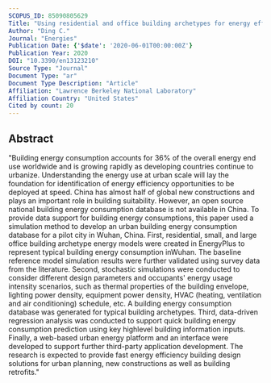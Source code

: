 ```yaml
---
SCOPUS_ID: 85090805629
Title: "Using residential and office building archetypes for energy efficiency building solutions in an urban scale: A China case study"
Author: "Ding C."
Journal: "Energies"
Publication Date: {'$date': '2020-06-01T00:00:00Z'}
Publication Year: 2020
DOI: "10.3390/en13123210"
Source Type: "Journal"
Document Type: "ar"
Document Type Description: "Article"
Affiliation: "Lawrence Berkeley National Laboratory"
Affiliation Country: "United States"
Cited by count: 20
---
```


## Abstract
"Building energy consumption accounts for 36% of the overall energy end use worldwide and is growing rapidly as developing countries continue to urbanize. Understanding the energy use at urban scale will lay the foundation for identification of energy efficiency opportunities to be deployed at speed. China has almost half of global new constructions and plays an important role in building suitability. However, an open source national building energy consumption database is not available in China. To provide data support for building energy consumptions, this paper used a simulation method to develop an urban building energy consumption database for a pilot city in Wuhan, China. First, residential, small, and large office building archetype energy models were created in EnergyPlus to represent typical building energy consumption inWuhan. The baseline reference model simulation results were further validated using survey data from the literature. Second, stochastic simulations were conducted to consider different design parameters and occupants' energy usage intensity scenarios, such as thermal properties of the building envelope, lighting power density, equipment power density, HVAC (heating, ventilation and air conditioning) schedule, etc. A building energy consumption database was generated for typical building archetypes. Third, data-driven regression analysis was conducted to support quick building energy consumption prediction using key highlevel building information inputs. Finally, a web-based urban energy platform and an interface were developed to support further third-party application development. The research is expected to provide fast energy efficiency building design solutions for urban planning, new constructions as well as building retrofits."
